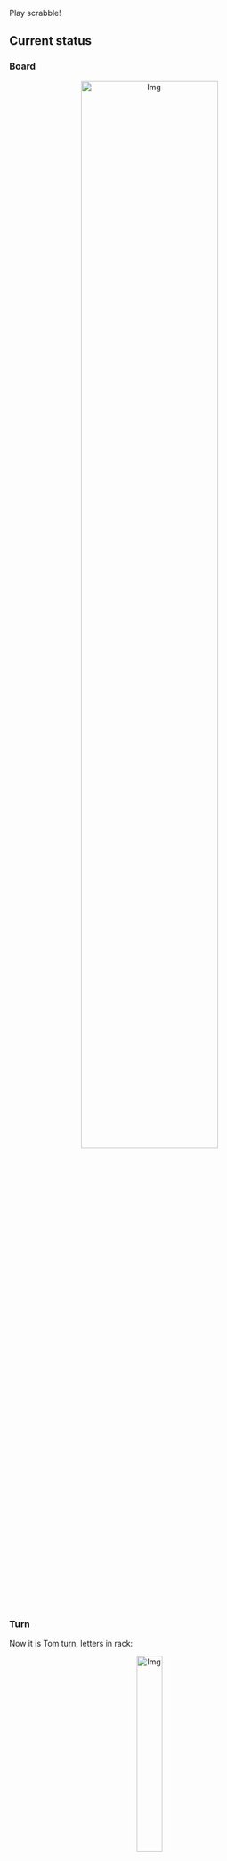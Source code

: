 
Play scrabble!
## Current status
### Board
<p align="center">
<img src="https://raw.githubusercontent.com/radosz99/radosz99/main/board.png" width=70% alt="Img"/>
    </p>
    
### Turn
Now it is Tom turn, letters in rack:
<p align="center">
<img src="https://raw.githubusercontent.com/radosz99/radosz99/main/rack.png" width=30% alt="Img"/>
</p>

### Game score
| Id | Player name | Points |
  | - | - | - |  
|0 | Tom | 0
|1 | Jerry | 0
## Make the move
Make the move and insert the letters by creating an [issue](https://github.com/radosz99/radosz99/issues/new?title=scrabble%7Cmove%7C7%3AA%3ARIDE&body=Just+push+%27Submit+new+issue%27+or+update+with+your+move.) according to the rules or...

## Possibly best moves  
Are you sure? :smiling_imp: :smiling_imp: :smiling_imp:
<details>
  <summary>Spoiler warning!</summary>
  
  | Id | Move | Issue link | Points |
  | - | - | - | - |  
|1| 7:H:aloud | [scrabble&#124;move&#124;7:H:aloud](https://github.com/radosz99/radosz99/issues/new?title=scrabble%7Cmove%7C7%3AH%3Aaloud&body=Just+push+%27Submit+new+issue%27+or+update+with+your+move.) | 16 
|2| 7:D:doula | [scrabble&#124;move&#124;7:D:doula](https://github.com/radosz99/radosz99/issues/new?title=scrabble%7Cmove%7C7%3AD%3Adoula&body=Just+push+%27Submit+new+issue%27+or+update+with+your+move.) | 16 
|3| 7:D:aloud | [scrabble&#124;move&#124;7:D:aloud](https://github.com/radosz99/radosz99/issues/new?title=scrabble%7Cmove%7C7%3AD%3Aaloud&body=Just+push+%27Submit+new+issue%27+or+update+with+your+move.) | 14 
|4| 7:H:doula | [scrabble&#124;move&#124;7:H:doula](https://github.com/radosz99/radosz99/issues/new?title=scrabble%7Cmove%7C7%3AH%3Adoula&body=Just+push+%27Submit+new+issue%27+or+update+with+your+move.) | 14 
|5| 7:G:aloud | [scrabble&#124;move&#124;7:G:aloud](https://github.com/radosz99/radosz99/issues/new?title=scrabble%7Cmove%7C7%3AG%3Aaloud&body=Just+push+%27Submit+new+issue%27+or+update+with+your+move.) | 12 
|6| 7:F:aloud | [scrabble&#124;move&#124;7:F:aloud](https://github.com/radosz99/radosz99/issues/new?title=scrabble%7Cmove%7C7%3AF%3Aaloud&body=Just+push+%27Submit+new+issue%27+or+update+with+your+move.) | 12 
|7| 7:E:aloud | [scrabble&#124;move&#124;7:E:aloud](https://github.com/radosz99/radosz99/issues/new?title=scrabble%7Cmove%7C7%3AE%3Aaloud&body=Just+push+%27Submit+new+issue%27+or+update+with+your+move.) | 12 
|8| 7:G:doula | [scrabble&#124;move&#124;7:G:doula](https://github.com/radosz99/radosz99/issues/new?title=scrabble%7Cmove%7C7%3AG%3Adoula&body=Just+push+%27Submit+new+issue%27+or+update+with+your+move.) | 12 
|9| 7:F:doula | [scrabble&#124;move&#124;7:F:doula](https://github.com/radosz99/radosz99/issues/new?title=scrabble%7Cmove%7C7%3AF%3Adoula&body=Just+push+%27Submit+new+issue%27+or+update+with+your+move.) | 12 
|10| 7:E:doula | [scrabble&#124;move&#124;7:E:doula](https://github.com/radosz99/radosz99/issues/new?title=scrabble%7Cmove%7C7%3AE%3Adoula&body=Just+push+%27Submit+new+issue%27+or+update+with+your+move.) | 12 
</details>
    
## Latest moves

| Id | Type | Move / Letters to replace | Created words / New letters | Date | Points | Player | Who |
| - | - | - | - | - | - | - | - |